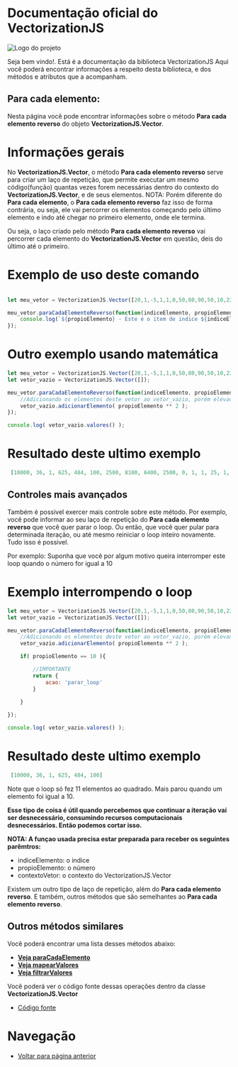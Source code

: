 # Documentação oficial do VectorizationJS
![Logo do projeto](https://github.com/WilliamJardim/VectorizationJS/blob/main/imagens/logo512x512.png)

Seja bem vindo!. Está é a documentação da biblioteca VectorizationJS
Aqui você poderá encontrar informações a respeito desta biblioteca, e dos métodos e atributos que a acompanham.

## Para cada elemento:
Nesta página você pode encontrar informações sobre o método **Para cada elemento reverso** do objeto **VectorizationJS.Vector**.

# Informações gerais
No **VectorizationJS.Vector**, o método **Para cada elemento reverso** serve para criar um laço de repetição, que permite executar um mesmo código(função) quantas vezes forem necessárias dentro do contexto do **VectorizationJS.Vector**, e de seus elementos. NOTA: Porém diferente do **Para cada elemento**, o **Para cada elemento reverso** faz isso de forma contrária, ou seja, ele vai percorrer os elementos começando pelo último elemento e indo até chegar no primeiro elemento, onde ele termina.

Ou seja, o laço criado pelo método **Para cada elemento reverso** vai percorrer cada elemento do **VectorizationJS.Vector** em questão, deis do último até o primeiro.

# Exemplo de uso deste comando
```javascript

let meu_vetor = VectorizationJS.Vector([20,1,-5,1,1,0,50,80,90,50,10,22,25,1,6,100]);

meu_vetor.paraCadaElementoReverso(function(indiceElemento, propioElemento, contextoVetor){
    console.log(`${propioElemento} - Este é o item de indice ${indiceElemento}`);
});

```

# Outro exemplo usando matemática
```javascript
let meu_vetor = VectorizationJS.Vector([20,1,-5,1,1,0,50,80,90,50,10,22,25,1,6,100]);
let vetor_vazio = VectorizationJS.Vector([]);

meu_vetor.paraCadaElementoReverso(function(indiceElemento, propioElemento, contextoVetor){
    //Adicionando os elementos deste vetor ao vetor_vazio, porém elevados ao quadrado
    vetor_vazio.adicionarElemento( propioElemento ** 2 );
});

console.log( vetor_vazio.valores() );
```

# Resultado deste ultimo exemplo
```json
 [10000, 36, 1, 625, 484, 100, 2500, 8100, 6400, 2500, 0, 1, 1, 25, 1, 400]
```

## Controles mais avançados
Também é possivel exercer mais controle sobre este método. Por exemplo, você pode informar ao seu laço de repetição do **Para cada elemento reverso** que você quer parar o loop. Ou então, que você quer pular para determinada iteração, ou até mesmo reiniciar o loop inteiro novamente. Tudo isso é possivel.

Por exemplo: Suponha que você por algum motivo queira interromper este loop quando o número for igual a 10

# Exemplo interrompendo o loop
```javascript
let meu_vetor = VectorizationJS.Vector([20,1,-5,1,1,0,50,80,90,50,10,22,25,1,6,100]);
let vetor_vazio = VectorizationJS.Vector([]);

meu_vetor.paraCadaElementoReverso(function(indiceElemento, propioElemento, contextoVetor){
    //Adicionando os elementos deste vetor ao vetor_vazio, porém elevados ao quadrado
    vetor_vazio.adicionarElemento( propioElemento ** 2 );

    if( propioElemento == 10 ){

        //IMPORTANTE
        return {
            acao: 'parar_loop'
        }

    }
    
});

console.log( vetor_vazio.valores() );
```

# Resultado deste ultimo exemplo
```json
 [10000, 36, 1, 625, 484, 100]
```

Note que o loop só fez 11 elementos ao quadrado. Mais parou quando um elemento foi igual a 10.

**Esse tipo de coisa é útil quando percebemos que continuar a iteração vai ser desnecessário, consumindo recursos computacionais desnecessários. Então podemos cortar isso.**

**NOTA: A funçao usada precisa estar preparada para receber os seguintes parêmtros:**
 - indiceElemento: o indice
 - propioElemento: o número
 - contextoVetor: o contexto do VectorizationJS.Vector

Existem um outro tipo de laço de repetição, além do **Para cada elemento reverso**.
E também, outros métodos que são semelhantes ao **Para cada elemento reverso**.

## Outros métodos similares
Você poderá encontrar uma lista desses métodos abaixo:

  - **[Veja paraCadaElemento](../ParaCadaElemento/page.md)**
  - **[Veja mapearValores](../MapearValores/page.md)**
  - **[Veja filtrarValores](../FiltrarValores/page.md)**

Você poderá ver o código fonte dessas operações dentro da classe **VectorizationJS.Vector**
* [Código fonte](https://github.com/WilliamJardim/VectorizationJS/blob/main/src/Vector.js)

# Navegação
* [Voltar para página anterior](../page.md)